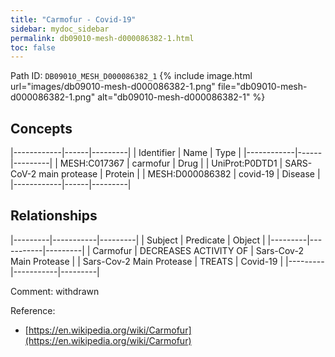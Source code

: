 ```yaml
---
title: "Carmofur - Covid-19"
sidebar: mydoc_sidebar
permalink: db09010-mesh-d000086382-1.html
toc: false 
---
```



Path ID: `DB09010_MESH_D000086382_1`
{% include image.html url="images/db09010-mesh-d000086382-1.png" file="db09010-mesh-d000086382-1.png" alt="db09010-mesh-d000086382-1" %}

## Concepts

|------------|------|---------|
| Identifier | Name | Type    |
|------------|------|---------|
| MESH:C017367 | carmofur | Drug |
| UniProt:P0DTD1 | SARS-CoV-2 main protease | Protein |
| MESH:D000086382 | covid-19 | Disease |
|------------|------|---------|

## Relationships

|---------|-----------|---------|
| Subject | Predicate | Object  |
|---------|-----------|---------|
| Carmofur | DECREASES ACTIVITY OF | Sars-Cov-2 Main Protease |
| Sars-Cov-2 Main Protease | TREATS | Covid-19 |
|---------|-----------|---------|

Comment: withdrawn

Reference: 
  - [https://en.wikipedia.org/wiki/Carmofur](https://en.wikipedia.org/wiki/Carmofur)
